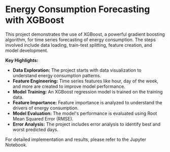 # Energy Consumption Forecasting with XGBoost

This project demonstrates the use of XGBoost, a powerful gradient boosting algorithm, for time series forecasting of energy consumption. The steps involved include data loading, train-test splitting, feature creation, and model development.

**Key Highlights:**
- **Data Exploration:** The project starts with data visualization to understand energy consumption patterns.
- **Feature Engineering:** Time series features like hour, day of the week, and more are created to improve model performance.
- **Model Training:** An XGBoost regression model is trained on the training data.
- **Feature Importance:** Feature importance is analyzed to understand the drivers of energy consumption.
- **Model Evaluation:** The model's performance is evaluated using Root Mean Squared Error (RMSE).
- **Error Analysis:** The project includes error analysis to identify best and worst predicted days.

For detailed implementation and results, please refer to the Jupyter Notebook.
